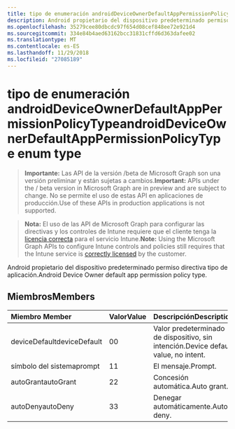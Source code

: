```yaml
---
title: tipo de enumeración androidDeviceOwnerDefaultAppPermissionPolicyType
description: Android propietario del dispositivo predeterminado permiso directiva tipo de aplicación.
ms.openlocfilehash: 35279cee80dbcdc97f654d08cef848ee72e921d4
ms.sourcegitcommit: 334e84b4aed63162bcc31831cffd6d363dafee02
ms.translationtype: MT
ms.contentlocale: es-ES
ms.lasthandoff: 11/29/2018
ms.locfileid: "27085189"
---
```

# <a name="androiddeviceownerdefaultapppermissionpolicytype-enum-type"></a><span data-ttu-id="079f3-103">tipo de enumeración androidDeviceOwnerDefaultAppPermissionPolicyType</span><span class="sxs-lookup"><span data-stu-id="079f3-103">androidDeviceOwnerDefaultAppPermissionPolicyType enum type</span></span>

> <span data-ttu-id="079f3-104">**Importante:** Las API de la versión /beta de Microsoft Graph son una versión preliminar y están sujetas a cambios.</span><span class="sxs-lookup"><span data-stu-id="079f3-104">**Important:** APIs under the / beta version in Microsoft Graph are in preview and are subject to change.</span></span> <span data-ttu-id="079f3-105">No se permite el uso de estas API en aplicaciones de producción.</span><span class="sxs-lookup"><span data-stu-id="079f3-105">Use of these APIs in production applications is not supported.</span></span>

> <span data-ttu-id="079f3-106">**Nota:** El uso de las API de Microsoft Graph para configurar las directivas y los controles de Intune requiere que el cliente tenga la [licencia correcta](https://go.microsoft.com/fwlink/?linkid=839381) para el servicio Intune.</span><span class="sxs-lookup"><span data-stu-id="079f3-106">**Note:** Using the Microsoft Graph APIs to configure Intune controls and policies still requires that the Intune service is [correctly licensed](https://go.microsoft.com/fwlink/?linkid=839381) by the customer.</span></span>

<span data-ttu-id="079f3-107">Android propietario del dispositivo predeterminado permiso directiva tipo de aplicación.</span><span class="sxs-lookup"><span data-stu-id="079f3-107">Android Device Owner default app permission policy type.</span></span>
## <a name="members"></a><span data-ttu-id="079f3-108">Miembros</span><span class="sxs-lookup"><span data-stu-id="079f3-108">Members</span></span>
|<span data-ttu-id="079f3-109">Miembro	</span><span class="sxs-lookup"><span data-stu-id="079f3-109">Member</span></span>|<span data-ttu-id="079f3-110">Valor</span><span class="sxs-lookup"><span data-stu-id="079f3-110">Value</span></span>|<span data-ttu-id="079f3-111">Descripción</span><span class="sxs-lookup"><span data-stu-id="079f3-111">Description</span></span>|
|:---|:---|:---|
|<span data-ttu-id="079f3-112">deviceDefault</span><span class="sxs-lookup"><span data-stu-id="079f3-112">deviceDefault</span></span>|<span data-ttu-id="079f3-113">0</span><span class="sxs-lookup"><span data-stu-id="079f3-113">0</span></span>|<span data-ttu-id="079f3-114">Valor predeterminado de dispositivo, sin intención.</span><span class="sxs-lookup"><span data-stu-id="079f3-114">Device default value, no intent.</span></span>|
|<span data-ttu-id="079f3-115">símbolo del sistema</span><span class="sxs-lookup"><span data-stu-id="079f3-115">prompt</span></span>|<span data-ttu-id="079f3-116">1</span><span class="sxs-lookup"><span data-stu-id="079f3-116">1</span></span>|<span data-ttu-id="079f3-117">El mensaje.</span><span class="sxs-lookup"><span data-stu-id="079f3-117">Prompt.</span></span>|
|<span data-ttu-id="079f3-118">autoGrant</span><span class="sxs-lookup"><span data-stu-id="079f3-118">autoGrant</span></span>|<span data-ttu-id="079f3-119">2</span><span class="sxs-lookup"><span data-stu-id="079f3-119">2</span></span>|<span data-ttu-id="079f3-120">Concesión automática.</span><span class="sxs-lookup"><span data-stu-id="079f3-120">Auto grant.</span></span>|
|<span data-ttu-id="079f3-121">autoDeny</span><span class="sxs-lookup"><span data-stu-id="079f3-121">autoDeny</span></span>|<span data-ttu-id="079f3-122">3</span><span class="sxs-lookup"><span data-stu-id="079f3-122">3</span></span>|<span data-ttu-id="079f3-123">Denegar automáticamente.</span><span class="sxs-lookup"><span data-stu-id="079f3-123">Auto deny.</span></span>|





